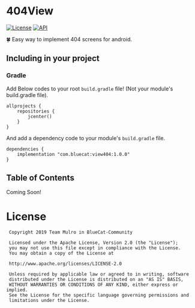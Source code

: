 # 404View
[![License](https://img.shields.io/badge/License-Apache%202.0-blue.svg)](https://opensource.org/licenses/Apache-2.0)
[![API](https://img.shields.io/badge/API-15%2B-brightgreen.svg?style=flat)](https://android-arsenal.com/api?level=15)

🍀 Easy way to implement 404 screens for android.


## Including in your project

### Gradle
Add Below codes to your root `build.gradle` file! (Not your module's build.gradle file).
```
allprojects {
    repositories {
        jcenter()
    }
}
```
And add a dependency code to your module's `build.gradle` file.
```
dependencies {
    implementation "com.bluecat:view404:1.0.0"
}
```
## Table of Contents

Coming Soon!

# License
```
 Copyright 2019 Team Mulro in BlueCat-Community

 Licensed under the Apache License, Version 2.0 (the "License");
 you may not use this file except in compliance with the License.
 You may obtain a copy of the License at
 
 http://www.apache.org/licenses/LICENSE-2.0

 Unless required by applicable law or agreed to in writing, software
 distributed under the License is distributed on an "AS IS" BASIS,
 WITHOUT WARRANTIES OR CONDITIONS OF ANY KIND, either express or implied.
 See the License for the specific language governing permissions and
 limitations under the License.
```